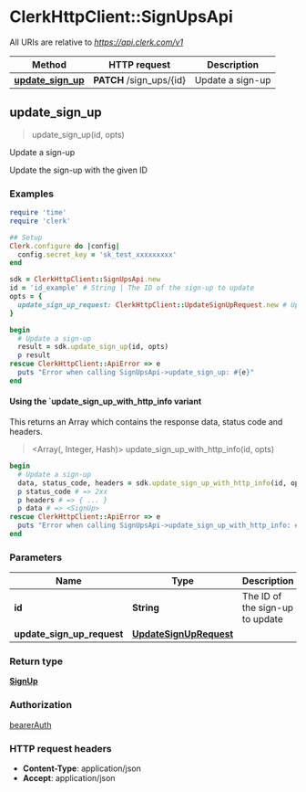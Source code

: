 # ClerkHttpClient::SignUpsApi

All URIs are relative to *https://api.clerk.com/v1*

| Method | HTTP request | Description |
| ------ | ------------ | ----------- |
| [**update_sign_up**](SignUpsApi.md#update_sign_up) | **PATCH** /sign_ups/{id} | Update a sign-up |


## update_sign_up

> <SignUp> update_sign_up(id, opts)

Update a sign-up

Update the sign-up with the given ID

### Examples

```ruby
require 'time'
require 'clerk'

## Setup
Clerk.configure do |config|
  config.secret_key = 'sk_test_xxxxxxxxx'
end

sdk = ClerkHttpClient::SignUpsApi.new
id = 'id_example' # String | The ID of the sign-up to update
opts = {
  update_sign_up_request: ClerkHttpClient::UpdateSignUpRequest.new # UpdateSignUpRequest | 
}

begin
  # Update a sign-up
  result = sdk.update_sign_up(id, opts)
  p result
rescue ClerkHttpClient::ApiError => e
  puts "Error when calling SignUpsApi->update_sign_up: #{e}"
end
```

#### Using the `update_sign_up_with_http_info variant

This returns an Array which contains the response data, status code and headers.

> <Array(<SignUp>, Integer, Hash)> update_sign_up_with_http_info(id, opts)

```ruby
begin
  # Update a sign-up
  data, status_code, headers = sdk.update_sign_up_with_http_info(id, opts)
  p status_code # => 2xx
  p headers # => { ... }
  p data # => <SignUp>
rescue ClerkHttpClient::ApiError => e
  puts "Error when calling SignUpsApi->update_sign_up_with_http_info: #{e}"
end
```

### Parameters

| Name | Type | Description | Notes |
| ---- | ---- | ----------- | ----- |
| **id** | **String** | The ID of the sign-up to update |  |
| **update_sign_up_request** | [**UpdateSignUpRequest**](UpdateSignUpRequest.md) |  | [optional] |

### Return type

[**SignUp**](SignUp.md)

### Authorization

[bearerAuth](../README.md#bearerAuth)

### HTTP request headers

- **Content-Type**: application/json
- **Accept**: application/json

